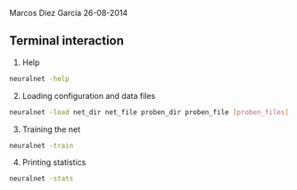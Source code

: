 Marcos Díez García
26-08-2014

## Terminal interaction

1. Help

```bash
neuralnet -help
```

2. Loading configuration and data files

```bash
neuralnet -load net_dir net_file proben_dir proben_file [proben_files]
```

3. Training the net

```bash
neuralnet -train
```

4. Printing statistics

```bash
neuralnet -stats
```

